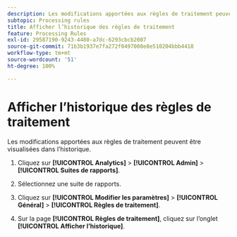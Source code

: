 ```yaml
---
description: Les modifications apportées aux règles de traitement peuvent être visualisées dans l’historique.
subtopic: Processing rules
title: Afficher l’historique des règles de traitement
feature: Processing Rules
exl-id: 29587190-9243-4480-a7dc-6293cbcb2007
source-git-commit: 71b3b1937e7fa272f0497008e8e510204bbb4418
workflow-type: tm+mt
source-wordcount: '51'
ht-degree: 100%

---
```


# Afficher l’historique des règles de traitement

Les modifications apportées aux règles de traitement peuvent être visualisées dans l’historique.

1. Cliquez sur **[!UICONTROL Analytics]** > **[!UICONTROL Admin]** > **[!UICONTROL Suites de rapports]**.
1. Sélectionnez une suite de rapports.
1. Cliquez sur **[!UICONTROL Modifier les paramètres]** > **[!UICONTROL Général]** > **[!UICONTROL Règles de traitement]**.

1. Sur la page **[!UICONTROL Règles de traitement]**, cliquez sur l’onglet **[!UICONTROL Afficher l’historique]**.
